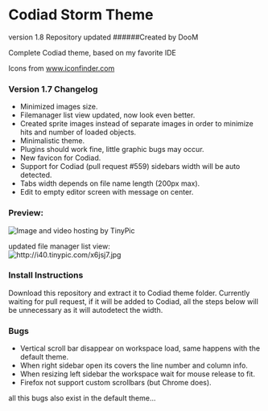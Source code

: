 Codiad Storm Theme
==================
version 1.8
Repository updated
######Created by DooM

Complete Codiad theme, based on my favorite IDE  

Icons from www.iconfinder.com

### Version 1.7 Changelog
- Minimized images size.
- Filemanager list view updated, now look even better.
- Created sprite images instead of separate images in order to minimize hits and number of loaded objects.
- Minimalistic theme.
- Plugins should work fine, little graphic bugs may occur.
- New favicon for Codiad.
- Support for Codiad (pull request #559) sidebars width will be auto detected.
- Tabs width depends on file name length (200px max).
- Edit to empty editor screen with message on center.

### Preview:
<img src="http://i43.tinypic.com/54pol.jpg" border="0" alt="Image and video hosting by TinyPic">

updated file manager list view:  
<img src="http://i44.tinypic.com/124g7md.png" border="0" alt="http://i40.tinypic.com/x6jsj7.jpg">

### Install Instructions
Download this repository and extract it to Codiad theme folder.
Currently waiting for pull request, if it will be added to Codiad, all the steps below will be unnecessary as it will autodetect the width.

### Bugs

- Vertical scroll bar disappear on workspace load, same happens with the default theme.
- When right sidebar open its covers the line number and column info.
- When resizing left sidebar the workspace wait for mouse release to fit.
- Firefox not support custom scrollbars (but Chrome does).

all this bugs also exist in the default theme...
